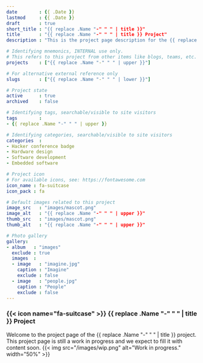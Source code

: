 ```yaml
---
date        : {{ .Date }}
lastmod     : {{ .Date }}
draft       : true
short_title : "{{ replace .Name "-" " " | title }}"
title       : "{{ replace .Name "-" " " | title }} Project"
description : "This is the project page description for the {{ replace .Name "-" " " | title }} Project."

# Identifying mnemonics, INTERNAL use only.
# This refers to this project from other items like blogs, teams, etc.
projects    : ["{{ replace .Name "-" " " | upper }}"]

# For alternative external reference only
slugs       : ["{{ replace .Name "-" " " | lower }}"]

# Project state
active      : true
archived    : false

# Identifying tags, searchable/visible to site visitors
tags        :
- {{ replace .Name "-" " " | upper }}

# Identifying categories, searchable/visible to site visitors
categories  :
- Hacker conference badge
- Hardware design
- Software development
- Embedded software

# Project icon
# For available icons, see: https://fontawesome.com
icon_name : fa-suitcase
icon_pack : fa

# Default images related to this project
image_src   : "images/mascot.png"
image_alt   : "{{ replace .Name "-" " " | upper }}"
thumb_src   : "images/mascot.png"
thumb_alt   : "{{ replace .Name "-" " " | upper }}"

# Photo gallery
gallery:
- album   : "images"
  exclude : true
  images  :
  - image   : "imagine.jpg"
    caption : "Imagine"
    exclude : false
  - image   : "people.jpg"
    caption : "People"
    exclude : false
---
```


### {{< icon name="fa-suitcase" >}} {{ replace .Name "-" " " | title }} Project

Welcome to the project page of the {{ replace .Name "-" " " | title }} project. This project page is still a work in progress and we expect to fill it with content soon.
{{< img src="/images/wip.png" alt="Work in progress." width="50%"  >}}
